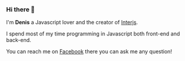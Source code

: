 ### Hi there 👋

I'm **Denis** a Javascript lover and the creator of [Interjs](https://github.com/DenisPower1/inter).

I spend most of my time programming in Javascript both front-end and back-end.

You can reach me on [Facebook](https://free.facebook.com/denis.power.146) there you can ask me any question!

<!--
**DenisPower1/DenisPower1** is a ✨ _special_ ✨ repository because its `README.md` (this file) appears on your GitHub profile.

Here are some ideas to get you started:

- 🔭 I’m currently working on ...
- 🌱 I’m currently learning ...
- 👯 I’m looking to collaborate on ...
- 🤔 I’m looking for help with ...
- 💬 Ask me about ...
- 📫 How to reach me: ...
- 😄 Pronouns: ...
- ⚡ Fun fact: ...
-->
